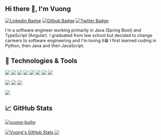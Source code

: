 <!-- 
[![Header](https://raw.githubusercontent.com/
vuong-buihv/
vuong-buihv/master/readme_header.png "Header")](https://github.com/vuong-buihv)
 -->

## Hi there 👋, I'm Vuong

[![Linkedin Badge](https://img.shields.io/badge/-buihv-0072b1?style=flat&logo=Linkedin&logoColor=white&link=https://www.linkedin.com/in/buihv/)](https://www.linkedin.com/in/buihv/) [![Github Badge](https://img.shields.io/badge/-vuong--buihv-grey?style=flat&logo=github&logoColor=white&link=https://github.com/vuong-buihv/)](https://www.github.com/vuong-buihv/) [![Twitter Badge](https://img.shields.io/badge/-vuong__rocks-00acee?style=flat&logo=twitter&logoColor=white&link=https://twitter.com/vuong_rocks/)](https://www.twitter.com/vuong_rocks/)

I'm a software engineer working primarily in Java (Spring Boot) and TypeScript (Angular). I graduated from law school but decided to change carreers to software engineering and I'm loving it😁 I first learned coding in Python, then Java and then JavaScript.

<!-- 
## &#x270d; Writing

[link](https://github.com/vuong-buihv)
 -->


## 🔧 Technologies & Tools
[![](https://img.shields.io/badge/Code-Java-informational?style=flat&logo=java&logoColor=white&labelColor=2bbc8a)](##)
[![](https://img.shields.io/badge/Code-Spring%20Boot-informational?style=flat&logo=spring&logoColor=white&labelColor=2bbc8a)](##)
[![](https://img.shields.io/badge/Code-TypeScript-informational?style=flat&logo=typescript&logoColor=white&labelColor=2bbc8a)](##)
[![](https://img.shields.io/badge/Code-JavaScript-informational?style=flat&logo=javascript&logoColor=white&labelColor=2bbc8a)](##)
[![](https://img.shields.io/badge/Code-Angular-informational?style=flat&logo=angular&logoColor=white&labelColor=2bbc8a)](##)
[![](https://img.shields.io/badge/Code-Python-informational?style=flat&logo=python&logoColor=white&labelColor=2bbc8a)](##)
[![](https://img.shields.io/badge/Code-HTML-informational?style=flat&logo=html5&logoColor=white&labelColor=2bbc8a)](##)
[![](https://img.shields.io/badge/Code-CSS-informational?style=flat&logo=css-wizardry&logoColor=white&labelColor=2bbc8a)](##)

[![](https://img.shields.io/badge/Tools-Git-informational?style=flat&logo=git&logoColor=white&labelColor=ffdab9 )](##)
[![](https://img.shields.io/badge/Tools-PostgreSQL-informational?style=flat&logo=postgresql&logoColor=white&labelColor=ffdab9 )](##)
[![](https://img.shields.io/badge/Tools-Docker-informational?style=flat&logo=docker&logoColor=white&labelColor=ffdab9 )](##)

[![](https://img.shields.io/badge/Editor-IntelliJ_IDEA-informational?style=flat&logo=intellij-idea&logoColor=white&labelColor=84baec)](##)


## &#x1f4c8; GitHub Stats
<p>
 <a href=##>
  <img src=https://komarev.com/ghpvc/?username=vuong-buihv alt=vuong-buihv />
 </a>
</p>
<a href=##>
  <img align="center" src="https://github-readme-stats.vercel.app/api?username=vuong-buihv&show_icons=true&line_height=40&count_private=true" alt="Vuong's GitHub Stats" />
</a>
<a href=##>
  <img align="center" src="https://github-readme-stats.vercel.app/api/top-langs/?username=vuong-buihv&hide=tex" />
</a>


<!-- links to social media icons -->

<!-- icons with padding -->

[1.1]: http://i.imgur.com/tXSoThF.png (twitter icon with padding)
[2.1]: http://i.imgur.com/0o48UoR.png (github icon with padding)

<!-- icons without padding -->

[1.2]: http://i.imgur.com/wWzX9uB.png (twitter icon without padding)
[2.2]: http://i.imgur.com/9I6NRUm.png (github icon without padding)
[3.2]: https://raw.githubusercontent.com/vuong-buihv/vuong-buihv/main/linkedin-3-16.png (LinkedIn icon without padding)


<!-- links to your social media accounts -->

[3]: https://www.linkedin.com/in/buihv
